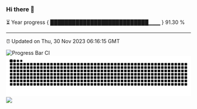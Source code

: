### Hi there 👋

⏳ Year progress { ███████████████████████████▁▁▁ } 91.30 %

---

⏰ Updated on Thu, 30 Nov 2023 06:16:15 GMT

![Progress Bar CI](https://github.com/liununu/liununu/workflows/Progress%20Bar%20CI/badge.svg)![](https://raw.githubusercontent.com/L1cardo/L1cardo/main/assets/github-contribution-grid-snake.svg)![](https://raw.githubusercontent.com/seesaws/seesaws/main/assets/github-contribution-grid-snake.svg)
